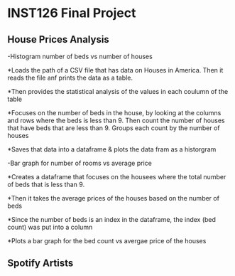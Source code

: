 # INST126 Final Project 
## House Prices Analysis 
-Histogram number of beds vs number of houses 

*Loads the path of a CSV file that has data on Houses in America. Then it reads the file anf prints the data as a table.

*Then provides the statistical analysis of the values in each coulumn of the table 

*Focuses on the number of beds in the house, by looking at the columns and rows where the beds is less than 9. Then count the number of houses that have beds that are less than 9. Groups each count by the number of houses

*Saves that data into a dataframe & plots the data fram as a historgram

-Bar graph for number of rooms vs average price 

*Creates a dataframe that focuses on the housees where the total number of beds that is less than 9.

*Then it takes the average prices of the houses based on the number of beds

*Since the number of beds is an index in the dataframe, the index (bed count) was put into a column

*Plots a bar graph for the bed count vs avergae price of the houses






## Spotify Artists